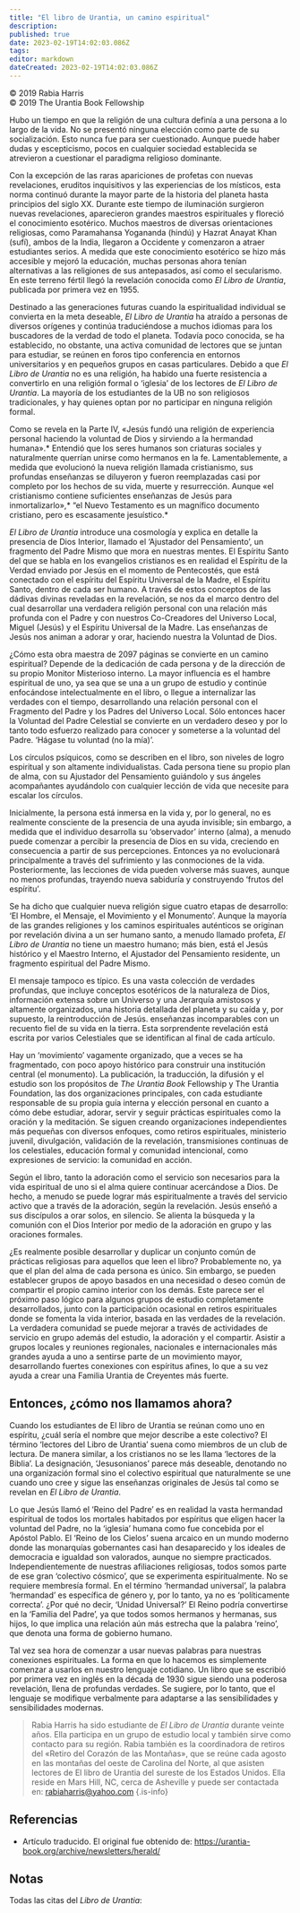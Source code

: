 ```yaml
---
title: "El libro de Urantia, un camino espiritual"
description: 
published: true
date: 2023-02-19T14:02:03.086Z
tags: 
editor: markdown
dateCreated: 2023-02-19T14:02:03.086Z
---
```


<p class="v-card v-sheet theme--light grey lighten-3 px-2">© 2019 Rabia Harris<br>© 2019 The Urantia Book Fellowship</p>

Hubo un tiempo en que la religión de una cultura definía a una persona a lo largo de la vida. No se presentó ninguna elección como parte de su socialización. Esto nunca fue para ser cuestionado. Aunque puede haber dudas y escepticismo, pocos en cualquier sociedad establecida se atrevieron a cuestionar el paradigma religioso dominante.

Con la excepción de las raras apariciones de profetas con nuevas revelaciones, eruditos inquisitivos y las experiencias de los místicos, esta norma continuó durante la mayor parte de la historia del planeta hasta principios del siglo XX. Durante este tiempo de iluminación surgieron nuevas revelaciones, aparecieron grandes maestros espirituales y floreció el conocimiento esotérico. Muchos maestros de diversas orientaciones religiosas, como Paramahansa Yogananda (hindú) y Hazrat Anayat Khan (sufí), ambos de la India, llegaron a Occidente y comenzaron a atraer estudiantes serios. A medida que este conocimiento esotérico se hizo más accesible y mejoró la educación, muchas personas ahora tenían alternativas a las religiones de sus antepasados, así como el secularismo. En este terreno fértil llegó la revelación conocida como _El Libro de Urantia_, publicada por primera vez en 1955.

Destinado a las generaciones futuras cuando la espiritualidad individual se convierta en la meta deseable, _El Libro de Urantia_ ha atraído a personas de diversos orígenes y continúa traduciéndose a muchos idiomas para los buscadores de la verdad de todo el planeta. Todavía poco conocida, se ha establecido, no obstante, una activa comunidad de lectores que se juntan para estudiar, se reúnen en foros tipo conferencia en entornos universitarios y en pequeños grupos en casas particulares. Debido a que _El Libro de Urantia_ no es una religión, ha habido una fuerte resistencia a convertirlo en una religión formal o ‘iglesia’ de los lectores de _El Libro de Urantia_. La mayoría de los estudiantes de la UB no son religiosos tradicionales, y hay quienes optan por no participar en ninguna religión formal.

Como se revela en la Parte IV, «Jesús fundó una religión de experiencia personal haciendo la voluntad de Dios y sirviendo a la hermandad humana».* Entendió que los seres humanos son criaturas sociales y naturalmente querrían unirse como hermanos en la fe. Lamentablemente, a medida que evolucionó la nueva religión llamada cristianismo, sus profundas enseñanzas se diluyeron y fueron reemplazadas casi por completo por los hechos de su vida, muerte y resurrección. Aunque «el cristianismo contiene suficientes enseñanzas de Jesús para inmortalizarlo»,* “el Nuevo Testamento es un magnífico documento cristiano, pero es escasamente jesuístico.*

_El Libro de Urantia_ introduce una cosmología y explica en detalle la presencia de Dios Interior, llamado el ‘Ajustador del Pensamiento’, un fragmento del Padre Mismo que mora en nuestras mentes. El Espíritu Santo del que se habla en los evangelios cristianos es en realidad el Espíritu de la Verdad enviado por Jesús en el momento de Pentecostés, que está conectado con el espíritu del Espíritu Universal de la Madre, el Espíritu Santo, dentro de cada ser humano. A través de estos conceptos de las dádivas divinas reveladas en la revelación, se nos da el marco dentro del cual desarrollar una verdadera religión personal con una relación más profunda con el Padre y con nuestros Co-Creadores del Universo Local, Miguel (Jesús) y el Espíritu Universal de la Madre. Las enseñanzas de Jesús nos animan a adorar y orar, haciendo nuestra la Voluntad de Dios.

¿Cómo esta obra maestra de 2097 páginas se convierte en un camino espiritual? Depende de la dedicación de cada persona y de la dirección de su propio Monitor Misterioso interno. La mayor influencia es el hambre espiritual de uno, ya sea que se una a un grupo de estudio y continúe enfocándose intelectualmente en el libro, o llegue a internalizar las verdades con el tiempo, desarrollando una relación personal con el Fragmento del Padre y los Padres del Universo Local. Sólo entonces hacer la Voluntad del Padre Celestial se convierte en un verdadero deseo y por lo tanto todo esfuerzo realizado para conocer y someterse a la voluntad del Padre. ‘Hágase tu voluntad (no la mía)’.

Los círculos psíquicos, como se describen en el libro, son niveles de logro espiritual y son altamente individualistas. Cada persona tiene su propio plan de alma, con su Ajustador del Pensamiento guiándolo y sus ángeles acompañantes ayudándolo con cualquier lección de vida que necesite para escalar los círculos.

Inicialmente, la persona está inmersa en la vida y, por lo general, no es realmente consciente de la presencia de una ayuda invisible; sin embargo, a medida que el individuo desarrolla su ‘observador’ interno (alma), a menudo puede comenzar a percibir la presencia de Dios en su vida, creciendo en consecuencia a partir de sus percepciones. Entonces ya no evolucionará principalmente a través del sufrimiento y las conmociones de la vida. Posteriormente, las lecciones de vida pueden volverse más suaves, aunque no menos profundas, trayendo nueva sabiduría y construyendo ‘frutos del espíritu’.

Se ha dicho que cualquier nueva religión sigue cuatro etapas de desarrollo: ‘El Hombre, el Mensaje, el Movimiento y el Monumento’. Aunque la mayoría de las grandes religiones y los caminos espirituales auténticos se originan por revelación divina a un ser humano santo, a menudo llamado profeta, _El Libro de Urantia_ no tiene un maestro humano; más bien, está el Jesús histórico y el Maestro Interno, el Ajustador del Pensamiento residente, un fragmento espiritual del Padre Mismo.

El mensaje tampoco es típico. Es una vasta colección de verdades profundas, que incluye conceptos esotéricos de la naturaleza de Dios, información extensa sobre un Universo y una Jerarquía amistosos y altamente organizados, una historia detallada del planeta y su caída y, por supuesto, la reintroducción de Jesús. enseñanzas incomparables con un recuento fiel de su vida en la tierra. Esta sorprendente revelación está escrita por varios Celestiales que se identifican al final de cada artículo.

Hay un ‘movimiento’ vagamente organizado, que a veces se ha fragmentado, con poco apoyo histórico para construir una institución central (el monumento). La publicación, la traducción, la difusión y el estudio son los propósitos de _The Urantia Book_ Fellowship y The Urantia Foundation, las dos organizaciones principales, con cada estudiante responsable de su propia guía interna y elección personal en cuanto a cómo debe estudiar, adorar, servir y seguir prácticas espirituales como la oración y la meditación. Se siguen creando organizaciones independientes más pequeñas con diversos enfoques, como retiros espirituales, ministerio juvenil, divulgación, validación de la revelación, transmisiones continuas de los celestiales, educación formal y comunidad intencional, como expresiones de servicio: la comunidad en acción.

Según el libro, tanto la adoración como el servicio son necesarios para la vida espiritual de uno si el alma quiere continuar acercándose a Dios. De hecho, a menudo se puede lograr más espiritualmente a través del servicio activo que a través de la adoración, según la revelación. Jesús enseñó a sus discípulos a orar solos, en silencio. Se alienta la búsqueda y la comunión con el Dios Interior por medio de la adoración en grupo y las oraciones formales.

¿Es realmente posible desarrollar y duplicar un conjunto común de prácticas religiosas para aquellos que leen el libro? Probablemente no, ya que el plan del alma de cada persona es único. Sin embargo, se pueden establecer grupos de apoyo basados ​​en una necesidad o deseo común de compartir el propio camino interior con los demás. Este parece ser el próximo paso lógico para algunos grupos de estudio completamente desarrollados, junto con la participación ocasional en retiros espirituales donde se fomenta la vida interior, basada en las verdades de la revelación. La verdadera comunidad se puede mejorar a través de actividades de servicio en grupo además del estudio, la adoración y el compartir. Asistir a grupos locales y reuniones regionales, nacionales e internacionales más grandes ayuda a uno a sentirse parte de un movimiento mayor, desarrollando fuertes conexiones con espíritus afines, lo que a su vez ayuda a crear una Familia Urantia de Creyentes más fuerte.

## Entonces, ¿cómo nos llamamos ahora?

Cuando los estudiantes de El libro de Urantia se reúnan como uno en espíritu, ¿cuál sería el nombre que mejor describe a este colectivo? El término ‘lectores del Libro de Urantia’ suena como miembros de un club de lectura. De manera similar, a los cristianos no se les llama ‘lectores de la Biblia’. La designación, ‘Jesusonianos’ parece más deseable, denotando no una organización formal sino el colectivo espiritual que naturalmente se une cuando uno cree y sigue las enseñanzas originales de Jesús tal como se revelan en _El Libro de Urantia_.

Lo que Jesús llamó el ‘Reino del Padre’ es en realidad la vasta hermandad espiritual de todos los mortales habitados por espíritus que eligen hacer la voluntad del Padre, no la ‘iglesia’ humana como fue concebida por el Apóstol Pablo. El ‘Reino de los Cielos’ suena arcaico en un mundo moderno donde las monarquías gobernantes casi han desaparecido y los ideales de democracia e igualdad son valorados, aunque no siempre practicados. Independientemente de nuestras afiliaciones religiosas, todos somos parte de ese gran ‘colectivo cósmico’, que se experimenta espiritualmente. No se requiere membresía formal. En el término ‘hermandad universal’, la palabra ‘hermandad’ es específica de género y, por lo tanto, ya no es ‘políticamente correcta’. ¿Por qué no decir, ‘Unidad Universal?’ El Reino podría convertirse en la ‘Familia del Padre’, ya que todos somos hermanos y hermanas, sus hijos, lo que implica una relación aún más estrecha que la palabra ‘reino’, que denota una forma de gobierno humano.

Tal vez sea hora de comenzar a usar nuevas palabras para nuestras conexiones espirituales. La forma en que lo hacemos es simplemente comenzar a usarlos en nuestro lenguaje cotidiano. Un libro que se escribió por primera vez en inglés en la década de 1930 sigue siendo una poderosa revelación, llena de profundas verdades. Se sugiere, por lo tanto, que el lenguaje se modifique verbalmente para adaptarse a las sensibilidades y sensibilidades modernas.

> Rabia Harris ha sido estudiante de _El Libro de Urantia_ durante veinte años. Ella participa en un grupo de estudio local y también sirve como contacto para su región. Rabia también es la coordinadora de retiros del «Retiro del Corazón de las Montañas», que se reúne cada agosto en las montañas del oeste de Carolina del Norte, al que asisten lectores de El libro de Urantia del sureste de los Estados Unidos. Ella reside en Mars Hill, NC, cerca de Asheville y puede ser contactada en: rabiaharris@yahoo.com
{.is-info}

## Referencias

- Artículo traducido. El original fue obtenido de: https://urantia-book.org/archive/newsletters/herald/

## Notas

Todas las citas del _Libro de Urantia_:

[^1]: [LU 19:2.6](/es/The_Urantia_Book/19#p2_6);
[^2]: [LU 195:10.18](/es/The_Urantia_Book/195#p10_18);
[^3]: [LU 196:2.1](/es/The_Urantia_Book/196#p2_1)
